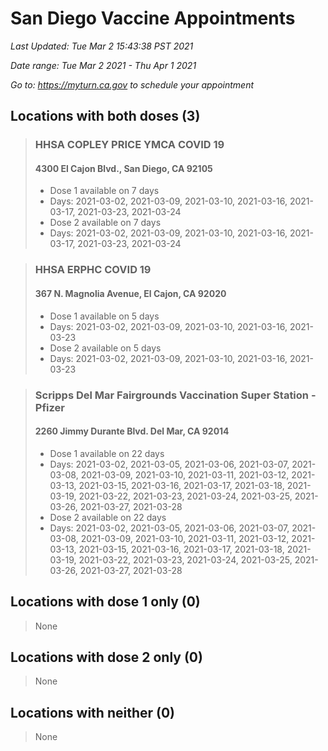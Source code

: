 # San Diego Vaccine Appointments
*Last Updated: Tue Mar 2 15:43:38 PST 2021*

*Date range: Tue Mar 2 2021 - Thu Apr 1 2021*

*Go to: <https://myturn.ca.gov> to schedule your appointment*


## Locations with both doses (3)

>### HHSA COPLEY PRICE YMCA COVID 19
>#### 4300 El Cajon Blvd., San Diego, CA 92105
>- Dose 1 available on 7 days
>  - Days: 2021-03-02, 2021-03-09, 2021-03-10, 2021-03-16, 2021-03-17, 2021-03-23, 2021-03-24
>- Dose 2 available on 7 days
>  - Days: 2021-03-02, 2021-03-09, 2021-03-10, 2021-03-16, 2021-03-17, 2021-03-23, 2021-03-24

>### HHSA ERPHC COVID 19
>#### 367 N. Magnolia Avenue, El Cajon, CA 92020
>- Dose 1 available on 5 days
>  - Days: 2021-03-02, 2021-03-09, 2021-03-10, 2021-03-16, 2021-03-23
>- Dose 2 available on 5 days
>  - Days: 2021-03-02, 2021-03-09, 2021-03-10, 2021-03-16, 2021-03-23

>### Scripps Del Mar Fairgrounds Vaccination Super Station - Pfizer
>#### 2260 Jimmy Durante Blvd.  Del Mar, CA 92014
>- Dose 1 available on 22 days
>  - Days: 2021-03-02, 2021-03-05, 2021-03-06, 2021-03-07, 2021-03-08, 2021-03-09, 2021-03-10, 2021-03-11, 2021-03-12, 2021-03-13, 2021-03-15, 2021-03-16, 2021-03-17, 2021-03-18, 2021-03-19, 2021-03-22, 2021-03-23, 2021-03-24, 2021-03-25, 2021-03-26, 2021-03-27, 2021-03-28
>- Dose 2 available on 22 days
>  - Days: 2021-03-02, 2021-03-05, 2021-03-06, 2021-03-07, 2021-03-08, 2021-03-09, 2021-03-10, 2021-03-11, 2021-03-12, 2021-03-13, 2021-03-15, 2021-03-16, 2021-03-17, 2021-03-18, 2021-03-19, 2021-03-22, 2021-03-23, 2021-03-24, 2021-03-25, 2021-03-26, 2021-03-27, 2021-03-28

## Locations with dose 1 only (0)

>None

## Locations with dose 2 only (0)

>None

## Locations with neither (0)

>None

